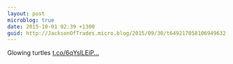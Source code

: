 ```yaml
---
layout: post
microblog: true
date: 2015-10-01 02:39 +1300
guid: http://JacksonOfTrades.micro.blog/2015/09/30/t649217058106949632.html
---
```

Glowing turtles [t.co/6qYslLEiP...](http://t.co/6qYslLEiPU)
